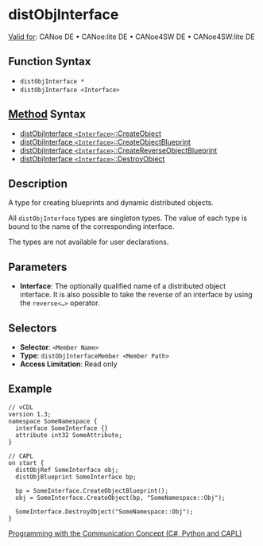 # distObjInterface

[Valid for](../../../Shared/FeatureAvailability.md):  CANoe DE • CANoe:lite DE • CANoe4SW DE • CANoe4SW:lite DE

## Function Syntax

- `distObjInterface *`
- `distObjInterface <Interface>`

## [Method](../../../Shared/CAPL/General/ClassesAndObjects.md) Syntax

- [distObjInterface `<Interface>`::CreateObject](../Methods/CAPLfunctiondistObjInterfaceCreateObject.md)
- [distObjInterface `<Interface>`::CreateObjectBlueprint](../Methods/CAPLfunctiondistObjInterfaceCreateObjectBlueprint.md)
- [distObjInterface `<Interface>`::CreateReverseObjectBlueprint](../Methods/CAPLfunctiondistObjInterfaceCreateReverseObjectBlueprint.md)
- [distObjInterface `<Interface>`::DestroyObject](../Methods/CAPLfunctiondistObjInterfaceDestroyObject.md)

## Description

A type for creating blueprints and dynamic distributed objects.

All `distObjInterface` types are singleton types. The value of each type is bound to the name of the corresponding interface.

The types are not available for user declarations.

## Parameters

- **Interface**: The optionally qualified name of a distributed object interface. It is also possible to take the reverse of an interface by using the `reverse<…>` operator.

## Selectors

- **Selector**: `<Member Name>`
- **Type**: `distObjInterfaceMember <Member Path>`
- **Access Limitation**: Read only

## Example

```plaintext
// vCDL
version 1.3;
namespace SomeNamespace {
  interface SomeInterface {}
  attribute int32 SomeAttribute;
}

// CAPL
on start {
  distObjRef SomeInterface obj;
  distObjBlueprint SomeInterface bp;

  bp = SomeInterface.CreateObjectBlueprint();
  obj = SomeInterface.CreateObject(bp, "SomeNamespace::Obj");

  SomeInterface.DestroyObject("SomeNamespace::Obj");
}
```

[Programming with the Communication Concept (C#, Python and CAPL)](../../../CANoeCANalyzer/CommunicationConcept/Programming/CCP.md)

